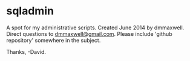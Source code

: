 sqladmin
========

A spot for my administrative scripts.
Created June 2014 by dmmaxwell.
Direct questions to dmmaxwell@gmail.com. Please include 'github repository' somewhere in the subject.

Thanks,
-David.
